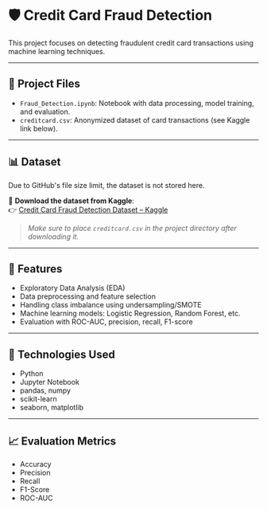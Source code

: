 # 🛡️ Credit Card Fraud Detection

This project focuses on detecting fraudulent credit card transactions using machine learning techniques.

---

## 📂 Project Files

- `Fraud_Detection.ipynb`: Notebook with data processing, model training, and evaluation.
- `creditcard.csv`: Anonymized dataset of card transactions (see Kaggle link below).

---

## 📊 Dataset

Due to GitHub's file size limit, the dataset is not stored here.

🔗 **Download the dataset from Kaggle**:  
👉 [Credit Card Fraud Detection Dataset – Kaggle](https://www.kaggle.com/mlg-ulb/creditcardfraud)

> *Make sure to place `creditcard.csv` in the project directory after downloading it.*

---

## 🚀 Features

- Exploratory Data Analysis (EDA)
- Data preprocessing and feature selection
- Handling class imbalance using undersampling/SMOTE
- Machine learning models: Logistic Regression, Random Forest, etc.
- Evaluation with ROC-AUC, precision, recall, F1-score

---

## 🧠 Technologies Used

- Python
- Jupyter Notebook
- pandas, numpy
- scikit-learn
- seaborn, matplotlib

---

## 📈 Evaluation Metrics

- Accuracy
- Precision
- Recall
- F1-Score
- ROC-AUC
